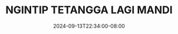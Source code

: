 --- 
title: "NGINTIP TETANGGA LAGI MANDI"
description: "download   NGINTIP TETANGGA LAGI MANDI simontok full vidio baru"
date: 2024-09-13T22:34:00-08:00
file_code: "ugdzt0jombtr"
draft: false
cover: "yqfc36v72jpbxwtm.jpg"
tags: ["NGINTIP", "TETANGGA", "LAGI", "MANDI", "bokep-indo", "bokep-viral", "bokep-ig"]
length: 16
fld_id: "1235893"
foldername: "Asupan Ngintip"
categories: ["Asupan Ngintip"]
views: 93
---